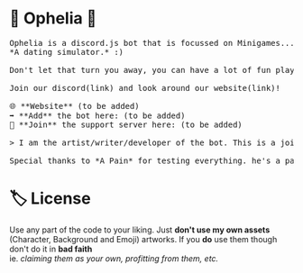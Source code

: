 # 🌼 Ophelia 🌼
<pre>
Ophelia is a discord.js bot that is focussed on Minigames...  Specifically Visual Novel type games...  
*A dating simulator.* :)

Don't let that turn you away, you can have a lot of fun playing it!    

Join our discord(link) and look around our website(link)! 

🌐 **Website** (to be added)
➡️ **Add** the bot here: (to be added)  
🌸 **Join** the support server here: (to be added)

> I am the artist/writer/developer of the bot. This is a joint collaboration between my three brain cells. 

Special thanks to *A_Pain* for testing everything. he's a_pain in the a**
</pre>

# 🏷️ License
  Use any part of the code to your liking. Just **don't use my own assets** (Character, Background and Emoji) artworks. 
If you **do** use them though don't do it in **bad faith**   
ie. *claiming them as your own, profitting from them, etc.*


